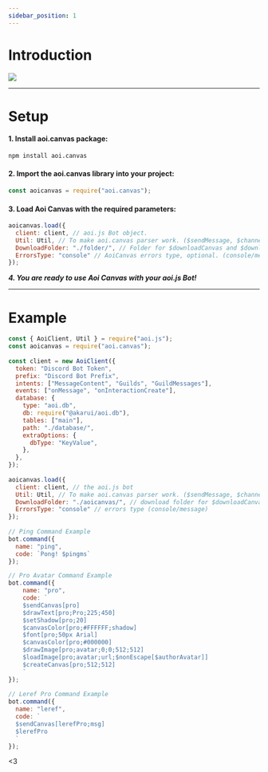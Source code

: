 ```yaml
---
sidebar_position: 1
---
```


# Introduction

<img src="/img/banner.png" />

---

# Setup

#### 1. Install aoi.canvas package:

```bash
npm install aoi.canvas
```

#### 2. Import the aoi.canvas library into your project:

```js
const aoicanvas = require("aoi.canvas");
```

#### 3. Load Aoi Canvas with the required parameters:

```js
aoicanvas.load({
  client: client, // aoi.js Bot object.
  Util: Util, // To make aoi.canvas parser work. ($sendMessage, $channelSendMessage, $interactionReply, etc)
  DownloadFolder: "./folder/", // Folder for $downloadCanvas and $downloadGIF, optional.
  ErrorsType: "console" // AoiCanvas errors type, optional. (console/message/none)
});
```

***4. You are ready to use Aoi Canvas with your aoi.js Bot!***

---

# Example

```js
const { AoiClient, Util } = require("aoi.js");
const aoicanvas = require("aoi.canvas");
 
const client = new AoiClient({
  token: "Discord Bot Token",
  prefix: "Discord Bot Prefix",
  intents: ["MessageContent", "Guilds", "GuildMessages"],
  events: ["onMessage", "onInteractionCreate"],
  database: {
    type: "aoi.db",
    db: require("@akarui/aoi.db"),
    tables: ["main"],
    path: "./database/",
    extraOptions: {
      dbType: "KeyValue",
    },
  },
});
 
aoicanvas.load({
  client: client, // the aoi.js bot
  Util: Util, // To make aoi.canvas parser work. ($sendMessage, $channelSendMessage, $interactionReply, etc)
  DownloadFolder: "./aoicanvas/", // download folder for $downloadCanvas and $downloadGIF
  ErrorsType: "console" // errors type (console/message)
});
 
// Ping Command Example
bot.command({
  name: "ping",
  code: `Pong! $pingms`
});

// Pro Avatar Command Example
bot.command({
    name: "pro",
    code: `
    $sendCanvas[pro]
    $drawText[pro;Pro;225;450]
    $setShadow[pro;20]
    $canvasColor[pro;#FFFFFF;shadow]
    $font[pro;50px Arial]
    $canvasColor[pro;#000000]
    $drawImage[pro;avatar;0;0;512;512]
    $loadImage[pro;avatar;url;$nonEscape[$authorAvatar]]
    $createCanvas[pro;512;512]
    `
});
 
// Leref Pro Command Example
bot.command({
  name: "leref",
  code: `
  $sendCanvas[lerefPro;msg]
  $lerefPro
  `
});
```

<3